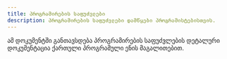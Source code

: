 ```yaml
---
title: პროგრამირების საფუძვლები
description: პროგრამირების საფუძვლები დამწყები პროგრამისტებისთვის.
---
```


ამ დოკუმენტში განთავსდება პროგრამირების საფუძვლების დეტალური დოკუმენტაცია ქართული პროგრამული ენის მაგალითებით.
